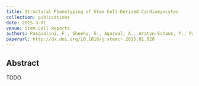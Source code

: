 ```yaml
---
title: Structural Phenotyping of Stem Cell-Derived Cardiomyocytes
collection: publications
date: 2015-3-01
venue: Stem Cell Reports
authors: Pasqualini, F., Sheehy, S., Agarwal, A., Aratyn-Schaus, Y., Parker, K.
paperurl: http://dx.doi.org/10.1016/j.stemcr.2015.01.020
---
```

<h2> Abstract </h2>
TODO
<p align= "justify">